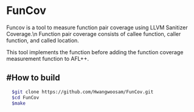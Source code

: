 # FunCov
Funcov is a tool to measure function pair coverage using LLVM Sanitizer Coverage.\n
Function pair coverage consists of callee function, caller function, and called location.

This tool implements the function before adding the function coverage measurement function to AFL++.

#How to build
------------------------------------
```bash  
  $git clone https://github.com/Hwangwoosam/FunCov.git
  $cd FunCov
  $make
```
